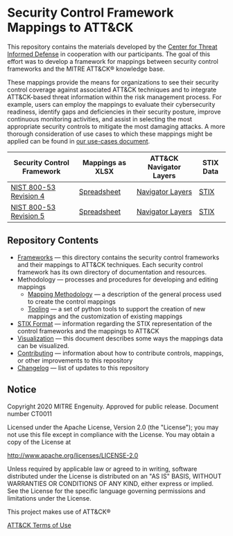 # Security Control Framework Mappings to ATT&CK
This repository contains the materials developed by the [Center for Threat Informed Defense](https://mitre-engenuity.org/center-for-threat-informed-defense/) in cooperation with our participants. The goal of this effort was to develop a framework for mappings between security control frameworks and the MITRE ATT&CK® knowledge base.

These mappings provide the means for organizations to see their security control coverage against associated ATT&CK techniques and to integrate ATT&CK-based threat information within the risk management process. For example, users can employ the mappings to evaluate their cybersecurity readiness, identify gaps and deficiencies in their security posture, improve continuous monitoring activities, and assist in selecting the most appropriate security controls to mitigate the most damaging attacks. A more thorough consideration of use cases to which these mappings might be applied can be found in [our use-cases document](/docs/use-cases.md). 

| Security Control Framework | Mappings as XLSX | ATT&CK Navigator Layers | STIX Data |
|------|------|------|--|
| [NIST 800-53 Revision 4](/frameworks/nist800-53-r4/) | [Spreadsheet](/frameworks/nist800-53-r4/nist800-53-r4-mappings.xlsx) | [Navigator Layers](/frameworks/nist800-53-r4/layers) | [STIX](/frameworks/nist800-53-r4/stix) |
| [NIST 800-53 Revision 5](/frameworks/nist800-53-r5/) | [Spreadsheet](/frameworks/nist800-53-r5/nist800-53-r5-mappings.xlsx) | [Navigator Layers](/frameworks/nist800-53-r5/layers) | [STIX](/frameworks/nist800-53-r5/stix) |

## Repository Contents

- [Frameworks](/frameworks) — this directory contains the security control frameworks and their mappings to ATT&CK techniques. Each security control framework has its own directory of documentation and resources. 
- Methodology — processes and procedures for developing and editing mappings
    - [Mapping Methodology](/docs/mapping_methodology.md) — a description of the general process used to create the control mappings
    - [Tooling](/docs/tooling.md) — a set of python tools to support the creation of new mappings and the customization of existing mappings
- [STIX Format](/docs/STIX_format.md) — information regarding the STIX representation of the control frameworks and the mappings to ATT&CK
- [Visualization](/docs/visualization.md) — this document describes some ways the mappings data can be visualized. 
- [Contributing](/CONTRIBUTING.md) — information about how to contribute controls, mappings, or other improvements to this repository
- [Changelog](/CHANGELOG.md) — list of updates to this repository

## Notice 

Copyright 2020 MITRE Engenuity. Approved for public release. Document number CT0011

Licensed under the Apache License, Version 2.0 (the "License"); you may not use this file except in compliance with the License. You may obtain a copy of the License at 

http://www.apache.org/licenses/LICENSE-2.0 

Unless required by applicable law or agreed to in writing, software distributed under the License is distributed on an "AS IS" BASIS, WITHOUT WARRANTIES OR CONDITIONS OF ANY KIND, either express or implied. See the License for the specific language governing permissions and limitations under the License. 

This project makes use of ATT&CK®

[ATT&CK Terms of Use](https://attack.mitre.org/resources/terms-of-use/)
